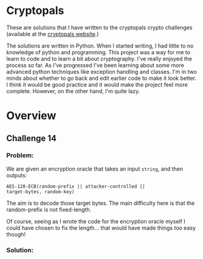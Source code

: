 <h1> Cryptopals </h1>


These are solutions that I have written to the cryptopals crypto challenges (available at the <a href="cryptopals.com"> cryptopals website</a>.)

The solutions are written in Python. When I started writing, I had little to no knowledge of python and programming. This project was a way for me to learn to code and to learn a bit about cryptography. I've really enjoyed the process so far. As I've progressed I've been learning about some more advanced python techniques like exception handling and classes. I'm in two minds about whether to go back and edit earlier code to make it look better. I think it would be good practice and it would make the project feel more complete. However, on the other hand, I'm quite lazy.

<h1>Overview </h1>


<h2>Challenge 14 </h3>

<h3>Problem: </h3>

We are given an encryption oracle that takes an input <code>string</code>, and then outputs:

<code>AES-128-ECB(random-prefix || attacker-controlled || target-bytes, random-key)</code>

The aim is to decode those target bytes. The main difficulty here is that the random-prefix is not fixed-length. 

Of course, seeing as I wrote the code for the encryption oracle myself I could have chosen to fix the length... that would have made things too easy though!

<h3>Solution: </h3>





